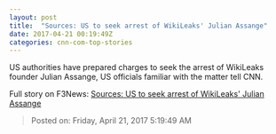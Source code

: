 ```yaml
---
layout: post
title:  "Sources: US to seek arrest of WikiLeaks' Julian Assange"
date: 2017-04-21 00:19:49Z
categories: cnn-com-top-stories
---
```


US authorities have prepared charges to seek the arrest of WikiLeaks founder Julian Assange, US officials familiar with the matter tell CNN.


Full story on F3News: [Sources: US to seek arrest of WikiLeaks' Julian Assange](http://www.f3nws.com/n/fNuBZC)

> Posted on: Friday, April 21, 2017 5:19:49 AM
